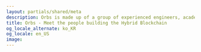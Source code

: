```yaml
---
layout: partials/shared/meta
description: Orbs is made up of a group of experienced engineers, academics and business people. We're building fast and smart
title: Orbs - Meet the people building the Hybrid Blockchain
og_locale_alternate: ko_KR
og_locale: en_US
image:
---
```


